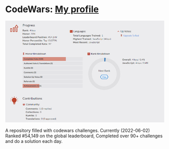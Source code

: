 # CodeWars: <a target="_blank" href="https://www.codewars.com/users/EisteeAtom" >My profile</a> 

![alt tag](https://github.com/dmitrykulakovfrontend/Code-Wars/blob/main/2022-06-02.png)

A repository filled with codewars challenges. Currently (2022-06-02) Ranked #54,149 on the global leaderboard, Completed over 90+ challenges and do a solution each day.

